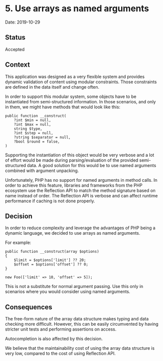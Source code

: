 # 5. Use arrays as named arguments

Date: 2019-10-29

## Status

Accepted

## Context

This application was designed as a very flexible system and
provides dynamic validation of content using modular constraints. Those constraints are defined in the data itself and change often.

In order to support this modular system, some objects have to be
instantiated from semi-structured information. In those scenarios,
and only in them, we might have methods that would look like this:

    public function __construct(
        ?int $min = null,
        ?int $max = null,
        string $type,
        ?int $step = null,
        ?string $separator = null,
        ?bool $round = false,
    )

Supporting the instantiation of this object would be very verbose and
a lot of effort would be made during parsing/evaluation of the
provided semi-structured data. A good solution for this would be to
use named arguments combined with argument unpacking.

Unfortunately, PHP has no support for named arguments in method
calls. In order to achieve this feature, libraries and frameworks
from the PHP ecosystem use the Reflection API to match the method
signature based on name instead of order. The Reflection API is
verbose and can affect runtime performance if caching is not
done properly.

## Decision

In order to reduce complexity and leverage the advantages of PHP being
a dynamic language, we decided to use arrays as named arguments.

For example:

    public function __construct(array $options)
    {
        $limit = $options['limit'] ?? 20;
        $offset = $options['offset'] ?? 0;
    }

    new Foo(['limit' => 10, 'offset' => 5]);

This is not a substitute for normal argument passing. Use this only
in scenarios where you would consider using named arguments.

## Consequences

The free-form nature of the array data structure makes typing and data
checking more difficult. However, this can be easily circumvented by
having stricter unit tests and performing assertions on access.

Autocompletion is also affected by this decision.

We believe that the maintainability cost of using the array data
structure is very low, compared to the cost of using Reflection API.
